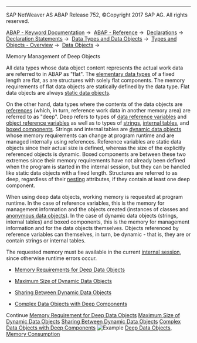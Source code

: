   

* * *

SAP NetWeaver AS ABAP Release 752, ©Copyright 2017 SAP AG. All rights reserved.

[ABAP - Keyword Documentation](javascript:call_link\('abenabap.htm'\)) →  [ABAP - Reference](javascript:call_link\('abenabap_reference.htm'\)) →  [Declarations](javascript:call_link\('abendeclarations.htm'\)) →  [Declaration Statements](javascript:call_link\('abenabap_declarations.htm'\)) →  [Data Types and Data Objects](javascript:call_link\('abentypes_and_objects.htm'\)) →  [Types and Objects - Overview](javascript:call_link\('abentypes_objects_oview.htm'\)) →  [Data Objects](javascript:call_link\('abendata_objects.htm'\)) → 

Memory Management of Deep Objects

All data types whose data object content represents the actual work data are referred to in ABAP as "flat". The [elementary data types](javascript:call_link\('abenelementary_data_type_glosry.htm'\) "Glossary Entry") of a fixed length are flat, as are structures with solely flat components. The memory requirements of flat data objects are statically defined by the data type. Flat data objects are always [static data objects](javascript:call_link\('abenstatic_data_object_glosry.htm'\) "Glossary Entry").

On the other hand, data types where the contents of the data objects are [references](javascript:call_link\('abenreference_glosry.htm'\) "Glossary Entry") (which, in turn, reference work data in another memory area) are referred to as "deep". Deep refers to types of [data reference variables](javascript:call_link\('abendata_reference_variable_glosry.htm'\) "Glossary Entry") and [object reference variables](javascript:call_link\('abenobject_refer_variable_glosry.htm'\) "Glossary Entry") as well as to types of [strings](javascript:call_link\('abenstring_glosry.htm'\) "Glossary Entry"), [internal tables](javascript:call_link\('abeninternal_table_glosry.htm'\) "Glossary Entry"), and [boxed components](javascript:call_link\('abenboxed_component_glosry.htm'\) "Glossary Entry"). Strings and internal tables are [dynamic data objects](javascript:call_link\('abendynamic_data_object_glosry.htm'\) "Glossary Entry") whose memory requirements can change at program runtime and are managed internally using references. Reference variables are static data objects since their actual size is defined, whereas the size of the explicitly referenced objects is dynamic. Boxed components are between these two extremes since their memory requirements have not already been defined when the program is started in the internal session, but they can be handled like static data objects with a fixed length. Structures are referred to as deep, regardless of their [nesting](javascript:call_link\('abennested_structure_glosry.htm'\) "Glossary Entry") attributes, if they contain at least one deep component.

When using deep data objects, working memory is requested at program runtime. In the case of reference variables, this is the memory for management information and the objects created (instances of classes and [anonymous data objects](javascript:call_link\('abenanonymous_data_object_glosry.htm'\) "Glossary Entry")). In the case of dynamic data objects (strings, internal tables) and boxed components, this is the memory for management information and for the data objects themselves. Objects referenced by reference variables can themselves, in turn, be dynamic - that is, they are or contain strings or internal tables.

The requested memory must be available in the current [internal session](javascript:call_link\('abeninternal_session_glosry.htm'\) "Glossary Entry"), since otherwise runtime errors occur.

-   [Memory Requirements for Deep Data Objects](javascript:call_link\('abenmemory_consumption_1.htm'\))

-   [Maximum Size of Dynamic Data Objects](javascript:call_link\('abenmemory_consumption_2.htm'\))

-   [Sharing Between Dynamic Data Objects](javascript:call_link\('abenmemory_consumption_3.htm'\))

-   [Complex Data Objects with Deep Components](javascript:call_link\('abenmemory_consumption_4.htm'\))

Continue
[Memory Requirement for Deep Data Objects](javascript:call_link\('abenmemory_consumption_1.htm'\))
[Maximum Size of Dynamic Data Objects](javascript:call_link\('abenmemory_consumption_2.htm'\))
[Sharing Between Dynamic Data Objects](javascript:call_link\('abenmemory_consumption_3.htm'\))
[Complex Data Objects with Deep Components](javascript:call_link\('abenmemory_consumption_4.htm'\))
![Example](exa.gif "Example") [Deep Data Objects, Memory Consumption](javascript:call_link\('abenmemory_usage_abexa.htm'\))